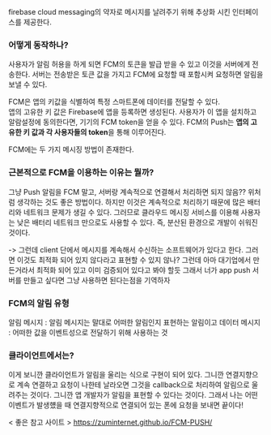 firebase cloud messaging의 약자로 메시지를 날려주기 위해 추상화 시킨 인터페이스를 제공한다.

### 어떻게 동작하나?
사용자가 알림 허용을 하게 되면 FCM의 토큰을 발급 받을 수 있고 이것을 서버에게 전송한다. 
서버는 전송받은 토큰 값을 가지고 FCM에 요청할 때 포함시켜 요청하면 알림을 보낼 수 있다.

FCM은 앱의 키값을 식별하여 특정 스마트폰에 데이터를 전달할 수 있다.  
앱의 고유한 키 값은 Firebase에 앱을 등록하면 생성된다. 사용자가 이 앱을 설치하고 알람설정에 동의한다면, 기기의 FCM token을 얻을 수 있다. FCM의 Push는 **앱의 고유한 키 값과 각 사용자들의 token**을 통해 이루어진다.

FCM에는 두 가지 메시징 방법이 존재한다. 

### 근본적으로 FCM을 이용하는 이유는 뭘까?
그냥 Push 알림을 FCM 말고, 서버랑 계속적으로 연결해서 처리하면 되지 않음??
위처럼 생각하는 것도 좋은 방법이다. 하지만 이것은 계속적으로 처리하기 때문에 많은 배터리와 네트워크 문제가 생길 수 있다. 그러므로 클라우드 메시징 서비스를 이용해 사용자는 낮은 배터리 네트워크 만으로도 사용할 수 있다. 즉, 분산된 환경으로 개발이 쉬워진 것이다.

-> 그런데 client 단에서 메시지를 계속해서 수신하는 소프트웨어가 있다고 한다. 그러면 이것도 최적화 되어 있지 않다라고 표현할 수 있지 않나? 그런데 아마 대기업에서 만든거라서 최적화 되어 있고 이미 검증되어 있다고 봐야 할듯 그래서 너가 app push 서버를 만들고 싶다면 그냥 사용하면 된다는점을 기역하자 

### FCM의 알림 유형 
알림 메시지 : 알림 메시지는 말대로 어떠한 알림인지 표현하는 알림이고
데이터 메시지  : 어떠한 값을 이벤트성으로 전달하기 위해 사용하는 것 

### 클라이언트에서는?
이게 보니깐 클라이언트가 알림을 울리는 식으로 구현이 되어 있다. 그니깐 연결지향으로 계속 연결하고 요청이 나한테 날라오면 그것을 callback으로 처리하여 알림으로 울려주는 것이다. 그니깐 앱 개발자가 알림을 표현할 수 있다는 것이다. 그래서 나는 어떤 이벤트가 발생헀을 때 연결지향적으로 연결되어 있는 폰에 요청을 보내면 끝이다!







< 좋은 참고 사이트 >
https://zuminternet.github.io/FCM-PUSH/